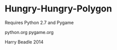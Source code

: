 Hungry-Hungry-Polygon
=====================

Requires Python 2.7 and Pygame

python.org
pygame.org

Harry Beadle 2014

